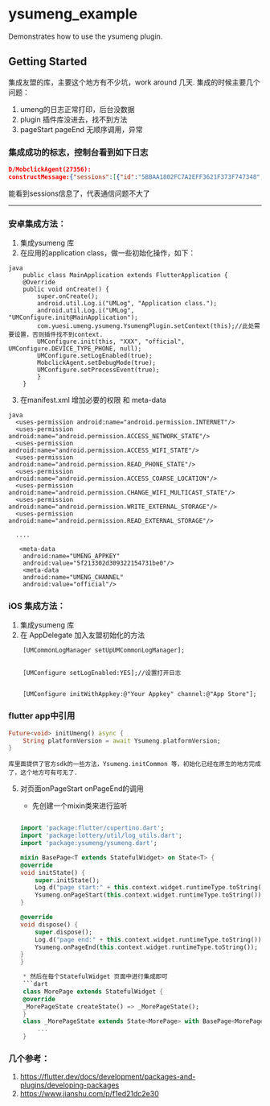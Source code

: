 # ysumeng_example

Demonstrates how to use the ysumeng plugin.

## Getting Started

集成友盟的库，主要这个地方有不少坑，work around 几天.
集成的时候主要几个问题：
1. umeng的日志正常打印，后台没数据
2. plugin 插件库没进去，找不到方法
3. pageStart pageEnd 无顺序调用，异常

### 集成成功的标志，控制台看到如下日志

```json
D/MobclickAgent(27356): 
constructMessage:{"sessions":[{"id":"5BBAA1802FC7A2EFF3621F373F747348","start_time":"1596157583166","end_time":"1596158165664","duration":582498,"pages":[{"page_name":"com.yuesi.lottery_flutter.MainActivity","duration":82481,"type":1,"ts":1596157583166},{"page_name":"com.yuesi.lottery_flutter.MainActivity","duration":83922,"type":1,"ts":1596157795889},{"page_name":"com.yuesi.lottery_flutter.MainActivity","duration":281378,"type":1,"ts":1596157884286}],"traffic":{"download_traffic":36363423,"upload_traffic":12751143},"$page_num":3}],"sdk_version":"8.1.4","device_id":"e54b74fe0d2fa226","device_model":"Android SDK built for x86","version":1,"appkey":"xxx","channel":"official"}
```
能看到sessions信息了，代表通信问题不大了

---

### 安卓集成方法：
1. 集成ysumeng 库
2. 在应用的application class，做一些初始化操作，如下：

```
java
    public class MainApplication extends FlutterApplication {
    @Override
    public void onCreate() {
        super.onCreate();
        android.util.Log.i("UMLog", "Application class.");
        android.util.Log.i("UMLog", "UMConfigure.init@MainApplication");
        com.yuesi.umeng.ysumeng.YsumengPlugin.setContext(this);//此处需要设置，否则插件找不到context.
        UMConfigure.init(this, "XXX", "official", UMConfigure.DEVICE_TYPE_PHONE, null);
        UMConfigure.setLogEnabled(true);
        MobclickAgent.setDebugMode(true);
        UMConfigure.setProcessEvent(true);
        }
    }
```

3. 在manifest.xml 增加必要的权限 和 meta-data

```
java
  <uses-permission android:name="android.permission.INTERNET"/>
  <uses-permission android:name="android.permission.ACCESS_NETWORK_STATE"/>
  <uses-permission android:name="android.permission.ACCESS_WIFI_STATE"/>
  <uses-permission android:name="android.permission.READ_PHONE_STATE"/>
  <uses-permission android:name="android.permission.ACCESS_COARSE_LOCATION"/>
  <uses-permission android:name="android.permission.CHANGE_WIFI_MULTICAST_STATE"/>
  <uses-permission android:name="android.permission.WRITE_EXTERNAL_STORAGE"/>
  <uses-permission android:name="android.permission.READ_EXTERNAL_STORAGE"/>

  .... 

   <meta-data
    android:name="UMENG_APPKEY"
    android:value="5f213302d309322154731be0"/>
    <meta-data
    android:name="UMENG_CHANNEL"
    android:value="official"/>

```

### iOS 集成方法：

1. 集成ysumeng 库
2. 在 AppDelegate 加入友盟初始化的方法

```objc
    [UMCommonLogManager setUpUMCommonLogManager];
    

    [UMConfigure setLogEnabled:YES];//设置打开日志
    
    
    [UMConfigure initWithAppkey:@"Your Appkey" channel:@"App Store"];
```


### flutter app中引用

```dart
Future<void> initUmeng() async {
    String platformVersion = await Ysumeng.platformVersion;
}
```

    库里面提供了官方sdk的一些方法，Ysumeng.initCommon 等，初始化已经在原生的地方完成了，这个地方可有可无了.
5. 对页面onPageStart onPageEnd的调用

    * 先创建一个mixin类来进行监听
    ```dart
    
    import 'package:flutter/cupertino.dart';
    import 'package:lottery/util/log_utils.dart';
    import 'package:ysumeng/ysumeng.dart';

    mixin BasePage<T extends StatefulWidget> on State<T> {
    @override
    void initState() {
        super.initState();
        Log.d("page start:" + this.context.widget.runtimeType.toString());
        Ysumeng.onPageStart(this.context.widget.runtimeType.toString());
    }

    @override
    void dispose() {
        super.dispose();
        Log.d("page end:" + this.context.widget.runtimeType.toString());
        Ysumeng.onPageEnd(this.context.widget.runtimeType.toString());
    }
    }
    ```

```dart
    * 然后在每个StatefulWidget 页面中进行集成即可
    ```dart 
    class MorePage extends StatefulWidget {
    @override
    _MorePageState createState() => _MorePageState();
    }
    class _MorePageState extends State<MorePage> with BasePage<MorePage> {
        ...
    }

```
### 几个参考：

1. https://flutter.dev/docs/development/packages-and-plugins/developing-packages
2. https://www.jianshu.com/p/f1ed21dc2e30